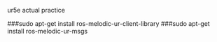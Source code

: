 ur5e actual practice

###sudo apt-get install ros-melodic-ur-client-library
###sudo apt-get install ros-melodic-ur-msgs
